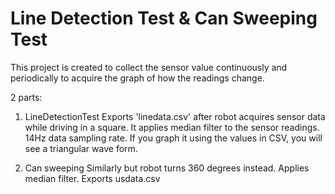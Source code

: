 # Line Detection Test & Can Sweeping Test
This project is created to collect the sensor value continuously and periodically to acquire the graph of how the readings change. 

2 parts: 
1) LineDetectionTest
Exports 'linedata.csv' after robot acquires sensor data while driving in a square. 
It applies median filter to the sensor readings. 
14Hz data sampling rate. 
If you graph it using the values in CSV, you will see a triangular wave form. 


2) Can sweeping
Similarly but robot turns 360 degrees instead. 
Applies median filter. 
Exports usdata.csv